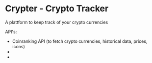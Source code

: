 # Crypter - Crypto Tracker 
A plattform to keep track of your crypto currencies


API's:
- Coinranking API (to fetch crypto currencies, historical data, prices, icons)
-
-




